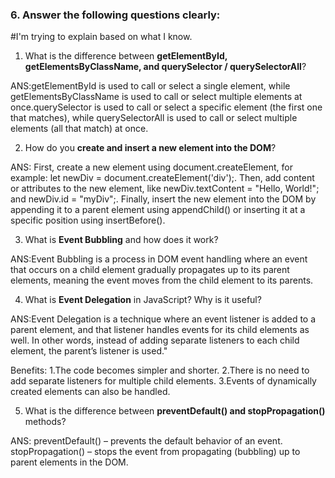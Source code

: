 ### 6. Answer the following questions clearly:
   
  #I'm trying to explain based on what I know.


1. What is the difference between **getElementById, getElementsByClassName, and querySelector / querySelectorAll**?

ANS:getElementById is used to call or select a single element, while getElementsByClassName is used to call or select multiple elements at once.querySelector is used to call or select a specific element (the first one that matches), while querySelectorAll is used to call or select multiple elements (all that match) at once.

2. How do you **create and insert a new element into the DOM**?

ANS: First, create a new element using document.createElement, for example: let newDiv = document.createElement('div');. Then, add content or attributes to the new element, like newDiv.textContent = "Hello, World!"; and newDiv.id = "myDiv";. Finally, insert the new element into the DOM by appending it to a parent element using appendChild() or inserting it at a specific position using insertBefore().

3. What is **Event Bubbling** and how does it work?

ANS:Event Bubbling is a process in DOM event handling where an event that occurs on a child element gradually propagates up to its parent elements, meaning the event moves from the child element to its parents.


4. What is **Event Delegation** in JavaScript? Why is it useful?

ANS:Event Delegation is a technique where an event listener is added to a parent element, and that listener handles events for its child elements as well. In other words, instead of adding separate listeners to each child element, the parent’s listener is used."

Benefits:
           1.The code becomes simpler and shorter.
           2.There is no need to add separate listeners for multiple child elements.
           3.Events of dynamically created elements can also be handled.

5. What is the difference between **preventDefault() and stopPropagation()** methods?

ANS: preventDefault() – prevents the default behavior of an event.
stopPropagation() – stops the event from propagating (bubbling) up to parent elements in the DOM.
